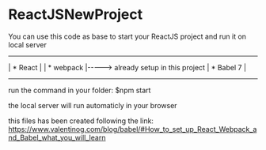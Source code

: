 # ReactJSNewProject
You can use this code as base to start your ReactJS project and run it on local server
______________
| * React    |
| * webpack  |----->  already setup in this project
| * Babel 7  |
______________

 
run the command in your folder: $npm start

the local server will run automaticly in your browser

this files has been created following the link: https://www.valentinog.com/blog/babel/#How_to_set_up_React_Webpack_and_Babel_what_you_will_learn
